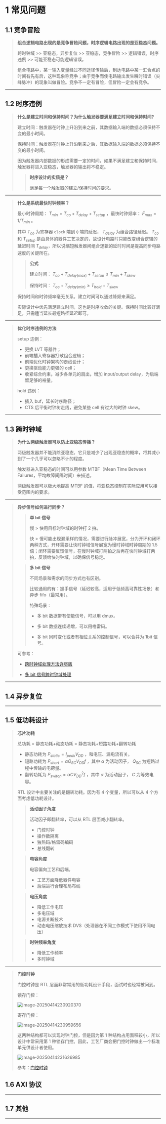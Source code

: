 # 1 常见问题

## 1.1 竞争冒险

> **组合逻辑电路出现的是竞争冒险问题，时序逻辑电路出现的是亚稳态问题。**
> 
> 跨时钟域 >> 亚稳态，异步复位 >> 亚稳态，竞争冒险 >> 逻辑错误，时序违例 >> 可能亚稳态可能逻辑错误。
> 
> 组合电路中，某一输入变量经过不同途径传输后，到达电路中某一汇合点的时间有先有后，这种现象称竞争；由于竞争而使电路输出发生瞬时错误（尖峰脉冲）的现象叫做冒险。竞争不一定有冒险，但冒险一定会有竞争。

---

## 1.2 时序违例

> **什么是建立时间和保持时间？为什么触发器要满足建立时间和保持时间?**
> 
> 建立时间：触发器在时钟上升沿到来之前，其数据输入端的数据必须保持不变的最小时间。
>
> 保持时间：触发器在时钟上升沿到来之后，其数据输入端的数据必须保持不变的最小时间。
>
> 因为触发器内部数据的形成需要一定的时间，如果不满足建立和保持时间，触发器将进入亚稳态，触发器的输出将不稳定。
> 
>> **时序设计的实质是？**
>>
>> 满足每一个触发器的建立/保持时间的要求。

---

> **什么是系统最快时钟频率？**
> 
> 最小时钟周期： $T_{min} = T_{co} + T_{delay} + T_{setup}$ ，最快时钟频率： $F_{max} = 1 / T_{min}$ 。
>  
> 其中 $T_{co}$ 为寄存器 `clock` 端到 `Q` 端的延迟， $T_{delay}$ 为组合路径延迟。 $T_{co}$ 和 $T_{setup}$ 是由具体的器件工艺决定的，故设计电路时只能改变组合逻辑的延迟时间 $T_{delay}$，所以说缩短触发器间组合逻辑的延时时间是提高同步电路速度的关键所在。
>
>> **公式**
>> 
>> 建立时间： $T_{co} + T_{delay(max)} + T_{setup} \leq T_{min} + T_{skew}$
>> 
>> 保持时间： $T_{co} + T_{delay(min)} \geq T_{hold} + T_{skew}$
>>
>
> 保持时间和时钟频率毫无关系，建立时间可以通过降频来满足。
> 
> 实际设计中优先满足建立时间，这也是时序收敛的关键。保持时间比较好满足，只需适当延长最短路径延迟即可。

---

> **优化时序违例的方法**
> 
> setup 违例：
> - 更换 LVT 等器件；
> - 前端插入寄存器打散组合逻辑；
> - 前端优化时钟架构的走线设计；
> - 更换驱动能力更强的 cell；
> - 收紧综合约束，减少各单元的扇出，增加 input/output delay，为后端留足够的裕量。
> 
> hold 违例：
> - 插入 buf，延长时序路径；
> - CTS 后平衡时钟树走线，避免某些 cell 有过大的时钟 skew。

---

## 1.3 跨时钟域

> **为什么两级触发器可以防止亚稳态传播？**
> 
> 两级触发器并不能消除亚稳态，它只是减少了出现亚稳态的概率，将其减小到了一个几乎可以忽略不计的程度。
> 
> 触发器进入亚稳态的时间可以用参数 MTBF（Mean Time Between Failures，平均故障间隔时间）来描述。
> 
> 两级触发器可以极大地提高 MTBF 的值，将亚稳态控制在实际应用可以接受范围内的要求。

---

> **异步信号如何进行同步？**
> 
>> **单 bit 信号**
>> 
>> 慢 > 快用目标时钟域的时钟打 2 拍。
>> 
>> 快 > 慢可能出现漏采样的情况，需要进行脉冲展宽，分为开环和闭环两种方式，开环需要让快时钟域信号展宽为慢时钟域时钟周期的 1.5 倍；闭环需要反馈信号，在慢时钟域打两拍之后再在快时钟域打两拍，反馈给快时钟域，以确保信号稳定。 
> 
>> **多 bit 信号**
>> 
>> 不同场景和需求的同步方式也有区别。
>> 
>> 比较通用的有：握手信号（延迟较高，适用于低频高可靠性场景）和异步 fifo（最常用）。
>> 
>> 特殊场景：
>> 
>> - 多 bit 数据带有使能信号，可以用 dmux。
>> 
>> - 多 bit 数据连续递增，可以用格雷码。
>> 
>> - 多 bit 同时变化或者有相位关系的控制信号，可以合并为 1bit 信号。
>
> 可参考：
> 
> - [跨时钟域处理方法详尽版](https://www.cnblogs.com/lyc-seu/p/12441366.html)
> 
> - [多 bit 信号跨时钟域处理](https://zhuanlan.zhihu.com/p/20037203994)

---

## 1.4 异步复位

---

## 1.5 低功耗设计

> **芯片功耗**
> 
> 总功耗 = 静态功耗+动态功耗 = 静态功耗+短路功耗+翻转功耗
> - 静态功耗为 $P_{static} = I_{peak} V_{DD}$ ，和电压、漏电流有关。
> - 短路功耗为 $P_{short} = \alpha Q_{SC} V_{DD} f$ ，其中 $\alpha$ 为活动因子， $Q_{SC}$ 为短路过程中传输的电荷量。
> - 翻转功耗为 $P_{switch} = \alpha C V_{DD}^2 f$ ，其中 $\alpha$ 为活动因子， $C$ 为等效电容。
> 
> RTL 设计中主要关注的是翻转功耗。因为有 4 个变量，所以可以从 4 个方面考虑低功耗设计。
> 
>> **活动因子角度**
>> 
>> 活动因子即翻转率，可以从 RTL 层面减小翻转率。
>> - 门控时钟
>> - 操作数隔离
>> - 独热码/格雷码编码
>> - 总线翻转
>
>> **电容角度**
>> 
>> 电容偏向工艺和后端。
>> - 工艺方面降低器件电容
>> - 后端进行合理布局布线
>
>> **电压角度**
>> - 降低工作电压
>> - 多电压域
>> - 电源关断技术
>> - 动态电压缩放技术 DVS（处理器在不同工作模式下使用不同电压）
>
>> **时钟频率角度**
>> - 降低工作频率
>> - 多时钟域

---

> **门控时钟**
> 
> 门控时钟是 RTL 层面非常常用的低功耗设计手段，面试时也经常被问到。
> 
> 锁存门控：
> 
> ![image-20250414230920370](https://github.com/user-attachments/assets/1f61236f-37bc-4d28-9fb4-542d7332c58f)
> 
> 寄存门控：
> 
> ![image-20250414230959656](https://github.com/user-attachments/assets/aa5ede28-f517-46ea-8701-6d22fbf30d90)
> 
> 这两种结构都可以实现时钟门控，但是因为第 1 种结构占用面积较小，所以设计中常采用第 1 种锁存门控。因此，工艺厂商会把门控时钟做出一个标准单元供设计者使用。
> 
> ![image-20250414231626985](https://github.com/user-attachments/assets/3fc0f597-f0e0-4409-88b4-049e7be8465e)
>
> 参考：[门控时钟](https://zhuanlan.zhihu.com/p/139363948)


## 1.6 AXI 协议

---

## 1.7 其他

---

